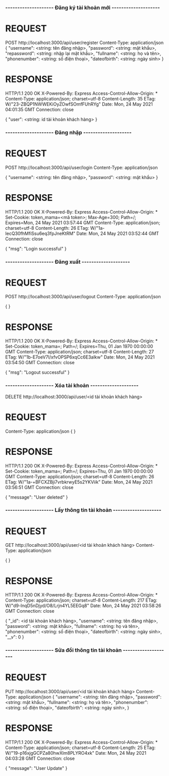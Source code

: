 ### -------------------- Đăng ký tài khoản mới --------------------

# REQUEST
POST http://localhost:3000/api/user/register
Content-Type: application/json
{
    "username":     <string: tên đăng nhập>,
    "password":     <string: mật khẩu>,
    "repassword":   <string: nhập lại mật khẩu>,
    "fullname":     <string: họ và tên>,
    "phonenumber":  <string: số điện thoại>,
    "dateofbirth":  <string: ngày sinh>
}

# RESPONSE
HTTP/1.1 200 OK
X-Powered-By: Express
Access-Control-Allow-Origin: *
Content-Type: application/json; charset=utf-8
Content-Length: 35
ETag: W/"23-ZBQP1NWWEKiOyZOwfSOmfFUhRYg"
Date: Mon, 24 May 2021 04:01:35 GMT
Connection: close

{
  "user": <string: id tài khoản khách hàng>
}



### -------------------- Đăng nhập --------------------

# REQUEST
POST http://localhost:3000/api/user/login
Content-Type: application/json

{
    "username":     <string: tên đăng nhập>,
    "password":     <string: mật khẩu>
}

# RESPONSE
HTTP/1.1 200 OK
X-Powered-By: Express
Access-Control-Allow-Origin: *
Set-Cookie: token_mama=<mã token>; Max-Age=300; Path=/; Expires=Mon, 24 May 2021 03:57:44 GMT
Content-Type: application/json; charset=utf-8
Content-Length: 26
ETag: W/"1a-IecQ30fhMfiSsu6eq3fpJneKtRM"
Date: Mon, 24 May 2021 03:52:44 GMT
Connection: close

{
  "msg": "Login successful"
}





### -------------------- Đăng xuất --------------------

# REQUEST
POST http://localhost:3000/api/user/logout
Content-Type: application/json

{
}

# RESPONSE
HTTP/1.1 200 OK
X-Powered-By: Express
Access-Control-Allow-Origin: *
Set-Cookie: token_mama=; Path=/; Expires=Thu, 01 Jan 1970 00:00:00 GMT
Content-Type: application/json; charset=utf-8
Content-Length: 27
ETag: W/"1b-E7oeV7I/xfvOPSP6xqCc6E3alkw"
Date: Mon, 24 May 2021 03:54:50 GMT
Connection: close

{
  "msg": "Logout successful"
}



### -------------------- Xóa tài khoản --------------------
DELETE http://localhost:3000/api/user/<id tài khoản khách hàng>

# REQUEST
Content-Type: application/json
{ }

# RESPONSE
HTTP/1.1 200 OK
X-Powered-By: Express
Access-Control-Allow-Origin: *
Set-Cookie: token_mama=; Path=/; Expires=Thu, 01 Jan 1970 00:00:00 GMT
Content-Type: application/json; charset=utf-8
Content-Length: 26
ETag: W/"1a-+BFCXZBji7vrbkrwyE5s2YKViik"
Date: Mon, 24 May 2021 03:56:51 GMT
Connection: close

{
  "message": "User deleted"
}




### -------------------- Lấy thông tin tài khoản --------------------

# REQUEST
GET http://localhost:3000/api/user/<id tài khoản khách hàng>
Content-Type: application/json

{
}

# RESPONSE
HTTP/1.1 200 OK
X-Powered-By: Express
Access-Control-Allow-Origin: *
Content-Type: application/json; charset=utf-8
Content-Length: 217
ETag: W/"d9-lnqD5nDjyd/O8/Lrjn4YL5EEGq8"
Date: Mon, 24 May 2021 03:58:26 GMT
Connection: close

{
    "_id":          <id tài khoản khách hàng>,
    "username":     <string: tên đăng nhập>,
    "password":     <string: mật khẩu>,
    "fullname":     <string: họ và tên>,
    "phonenumber":  <string: số điện thoại>,
    "dateofbirth":  <string: ngày sinh>,
    "__v": 0
}



### -------------------- Sửa đổi thông tin tài khoản --------------------

# REQUEST
PUT  http://localhost:3000/api/user/<id tài khoản khách hàng>
Content-Type: application/json
{
    "username":     <string: tên đăng nhập>,
    "password":     <string: mật khẩu>,
    "fullname":     <string: họ và tên>,
    "phonenumber":  <string: số điện thoại>,
    "dateofbirth":  <string: ngày sinh>,
}

# RESPONSE
HTTP/1.1 200 OK
X-Powered-By: Express
Access-Control-Allow-Origin: *
Content-Type: application/json; charset=utf-8
Content-Length: 25
ETag: W/"19-p16xjgGCPZa80hwXlm8PLYRO4xk"
Date: Mon, 24 May 2021 04:03:28 GMT
Connection: close

{
  "message": "User Update"
}